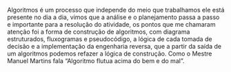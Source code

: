 Algoritmos é um processo que independe do meio que trabalhamos ele está presente no dia a dia, vimos que a análise e o planejamento passa a passo e importante para a resolução do atividade, os pontos que me chamaram atenção foi a forma de construção de algoritmos, com diagrama estruturados, fluxogramas e  pseudocódigo, a lógica de cada tomada de decisão e a implementação da engenharia reversa, que a partir da saída de um algoritmos podemos refazer a lógica de construção. Como o Mestre Manuel Martins fala “Algoritmo flutua acima do bem e do mal”.